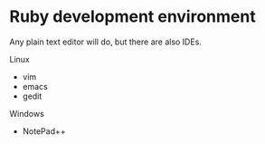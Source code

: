 # Ruby development environment



Any plain text editor will do, but there are also IDEs.


Linux


* vim
* emacs
* gedit


Windows


* NotePad++


